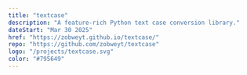 ```yaml
---
title: "textcase"
description: "A feature-rich Python text case conversion library."
dateStart: "Mar 30 2025"
href: "https://zobweyt.github.io/textcase/"
repo: "https://github.com/zobweyt/textcase"
logo: "/projects/textcase.svg"
color: "#795649"
---
```

